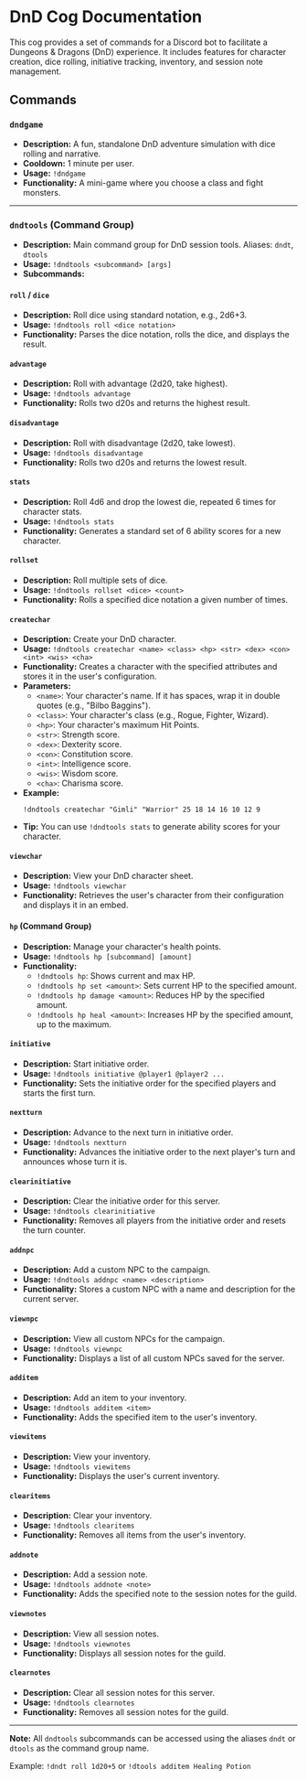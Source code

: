 # DnD Cog Documentation

This cog provides a set of commands for a Discord bot to facilitate a Dungeons & Dragons (DnD) experience. It includes features for character creation, dice rolling, initiative tracking, inventory, and session note management.

## Commands

### `dndgame`

* **Description:** A fun, standalone DnD adventure simulation with dice rolling and narrative.
* **Cooldown:** 1 minute per user.
* **Usage:** `!dndgame`
* **Functionality:** A mini-game where you choose a class and fight monsters.

---

### `dndtools` (Command Group)

* **Description:** Main command group for DnD session tools. Aliases: `dndt`, `dtools`
* **Usage:** `!dndtools <subcommand> [args]`
* **Subcommands:**

#### `roll` / `dice`
* **Description:** Roll dice using standard notation, e.g., 2d6+3.
* **Usage:** `!dndtools roll <dice notation>`
* **Functionality:** Parses the dice notation, rolls the dice, and displays the result.

#### `advantage`
* **Description:** Roll with advantage (2d20, take highest).
* **Usage:** `!dndtools advantage`
* **Functionality:** Rolls two d20s and returns the highest result.

#### `disadvantage`
* **Description:** Roll with disadvantage (2d20, take lowest).
* **Usage:** `!dndtools disadvantage`
* **Functionality:** Rolls two d20s and returns the lowest result.

#### `stats`
* **Description:** Roll 4d6 and drop the lowest die, repeated 6 times for character stats.
* **Usage:** `!dndtools stats`
* **Functionality:** Generates a standard set of 6 ability scores for a new character.

#### `rollset`
* **Description:** Roll multiple sets of dice.
* **Usage:** `!dndtools rollset <dice> <count>`
* **Functionality:** Rolls a specified dice notation a given number of times.

#### `createchar`
* **Description:** Create your DnD character.
* **Usage:** `!dndtools createchar <name> <class> <hp> <str> <dex> <con> <int> <wis> <cha>`
* **Functionality:** Creates a character with the specified attributes and stores it in the user's configuration.
* **Parameters:**
    - `<name>`: Your character's name. If it has spaces, wrap it in double quotes (e.g., "Bilbo Baggins").
    - `<class>`: Your character's class (e.g., Rogue, Fighter, Wizard).
    - `<hp>`: Your character's maximum Hit Points.
    - `<str>`: Strength score.
    - `<dex>`: Dexterity score.
    - `<con>`: Constitution score.
    - `<int>`: Intelligence score.
    - `<wis>`: Wisdom score.
    - `<cha>`: Charisma score.
* **Example:**
  ```
  !dndtools createchar "Gimli" "Warrior" 25 18 14 16 10 12 9
  ```
* **Tip:** You can use `!dndtools stats` to generate ability scores for your character.

#### `viewchar`
* **Description:** View your DnD character sheet.
* **Usage:** `!dndtools viewchar`
* **Functionality:** Retrieves the user's character from their configuration and displays it in an embed.

#### `hp` (Command Group)
* **Description:** Manage your character's health points.
* **Usage:** `!dndtools hp [subcommand] [amount]`
* **Functionality:**
    - `!dndtools hp`: Shows current and max HP.
    - `!dndtools hp set <amount>`: Sets current HP to the specified amount.
    - `!dndtools hp damage <amount>`: Reduces HP by the specified amount.
    - `!dndtools hp heal <amount>`: Increases HP by the specified amount, up to the maximum.

#### `initiative`
* **Description:** Start initiative order.
* **Usage:** `!dndtools initiative @player1 @player2 ...`
* **Functionality:** Sets the initiative order for the specified players and starts the first turn.

#### `nextturn`
* **Description:** Advance to the next turn in initiative order.
* **Usage:** `!dndtools nextturn`
* **Functionality:** Advances the initiative order to the next player's turn and announces whose turn it is.

#### `clearinitiative`
* **Description:** Clear the initiative order for this server.
* **Usage:** `!dndtools clearinitiative`
* **Functionality:** Removes all players from the initiative order and resets the turn counter.

#### `addnpc`
* **Description:** Add a custom NPC to the campaign.
* **Usage:** `!dndtools addnpc <name> <description>`
* **Functionality:** Stores a custom NPC with a name and description for the current server.

#### `viewnpc`
* **Description:** View all custom NPCs for the campaign.
* **Usage:** `!dndtools viewnpc`
* **Functionality:** Displays a list of all custom NPCs saved for the server.

#### `additem`
* **Description:** Add an item to your inventory.
* **Usage:** `!dndtools additem <item>`
* **Functionality:** Adds the specified item to the user's inventory.

#### `viewitems`
* **Description:** View your inventory.
* **Usage:** `!dndtools viewitems`
* **Functionality:** Displays the user's current inventory.

#### `clearitems`
* **Description:** Clear your inventory.
* **Usage:** `!dndtools clearitems`
* **Functionality:** Removes all items from the user's inventory.

#### `addnote`
* **Description:** Add a session note.
* **Usage:** `!dndtools addnote <note>`
* **Functionality:** Adds the specified note to the session notes for the guild.

#### `viewnotes`
* **Description:** View all session notes.
* **Usage:** `!dndtools viewnotes`
* **Functionality:** Displays all session notes for the guild.

#### `clearnotes`
* **Description:** Clear all session notes for this server.
* **Usage:** `!dndtools clearnotes`
* **Functionality:** Removes all session notes for the guild.

---

**Note:** All `dndtools` subcommands can be accessed using the aliases `dndt` or `dtools` as the command group name.

Example: `!dndt roll 1d20+5` or `!dtools additem Healing Potion`
